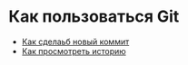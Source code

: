# Как пользоваться Git
- [Как сделаьб новый коммит](./commit_help.md)
- [Как просмотреть историю](./log_help.md)
